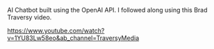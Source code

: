 AI Chatbot built using the OpenAI API. I followed along using this Brad Traversy video.

https://www.youtube.com/watch?v=1YU83Lw58eo&ab_channel=TraversyMedia


 
